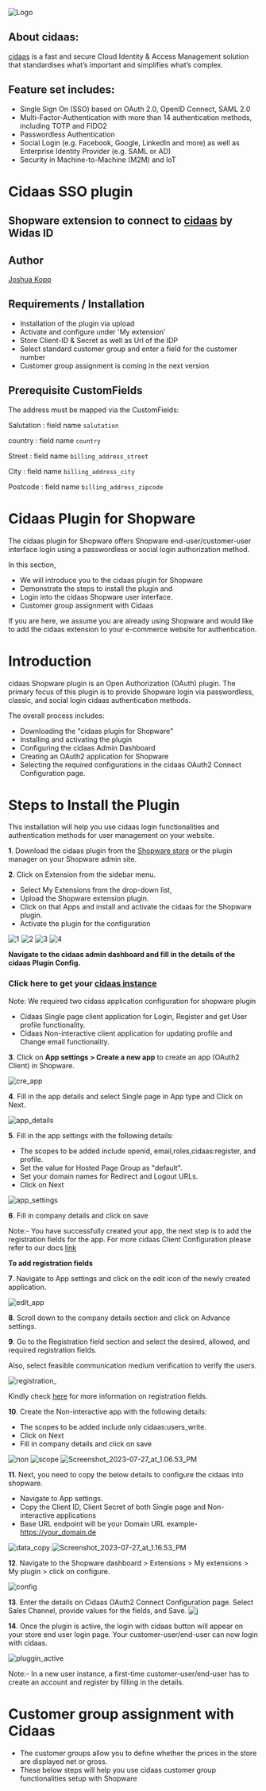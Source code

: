 ![Logo](logo.jpg)

## About cidaas:
[cidaas](https://www.cidaas.com)
 is a fast and secure Cloud Identity & Access Management solution that standardises what’s important and simplifies what’s complex.

## Feature set includes:
* Single Sign On (SSO) based on OAuth 2.0, OpenID Connect, SAML 2.0 
* Multi-Factor-Authentication with more than 14 authentication methods, including TOTP and FIDO2 
* Passwordless Authentication 
* Social Login (e.g. Facebook, Google, LinkedIn and more) as well as Enterprise Identity Provider (e.g. SAML or AD) 
* Security in Machine-to-Machine (M2M) and IoT

# Cidaas SSO plugin

## Shopware extension to connect to [cidaas](https://www.cidaas.com) by Widas ID

## Author

[Joshua Kopp](mailto:me@joshuakopp.de?subject=Shopware-Plugin-Cidaas)

## Requirements / Installation

- Installation of the plugin via upload
- Activate and configure under 'My extension'
- Store Client-ID & Secret as well as Url of the IDP
- Select standard customer group and enter a field for the customer number
- Customer group assignment is coming in the next version

## Prerequisite CustomFields

The address must be mapped via the CustomFields:

Salutation
: field name `salutation`

country
: field name `country`

Street
: field name `billing_address_street`

City
: field name `billing_address_city`

Postcode
: field name `billing_address_zipcode`


# **Cidaas Plugin for Shopware**


The cidaas plugin for Shopware offers Shopware end-user/customer-user interface login using a passwordless or social login authorization method.

In this section,

- We will introduce you to the cidaas plugin for Shopware
- Demonstrate the steps to install the plugin and
- Login into the cidaas Shopware user interface.
- Customer group assignment with Cidaas 

If you are here, we assume you are already using Shopware and would like to add the cidaas extension to your e-commerce website for authentication.

# **Introduction**

cidaas Shopware plugin is an Open Authorization (OAuth) plugin. The primary focus of this plugin is to provide Shopware login via passwordless, classic, and social login cidaas authentication methods.

The overall process includes:

- Downloading the "cidaas plugin for Shopware"
- Installing and activating the plugin
- Configuring the cidaas Admin Dashboard
- Creating an OAuth2 application for Shopware 
- Selecting the required configurations in the cidaas OAuth2 Connect Configuration page.

# **Steps to Install the Plugin**

This installation will help you use cidaas login functionalities and authentication methods for user management on your website.

**1**. Download the cidaas plugin from the [ Shopware store](https://www.cidaas.com/shopware-plugin/) or the plugin manager on your Shopware admin site.

**2**. Click on Extension from the sidebar menu.

 - Select My Extensions from the drop-down list,
 - Upload the Shopware extension plugin.
 - Click on that Apps and install and activate the cidaas for the Shopware plugin.
 - Activate the plugin for the configuration 
   
  ![1](docs/docs-images/1.png)
  ![2](2.png)
  ![3](3.png)
  ![4](4.png)


 **Navigate to the cidaas admin dashboard and fill in the details of the cidaas Plugin Config.**

  ### Click here to get your [cidaas instance](https://www.cidaas.com/pricing-packages/)

Note: We required two cidass application configuration for shopware plugin 
- Cidaas Single page client application for Login, Register and get User profile functionality.
- Cidaas Non-interactive client application for updating profile and Change email functionality. 

**3**. Click on **App settings > Create a new app** to create an app (OAuth2 Client) in Shopware.

![cre_app](uploads/a2eda6c64616d2d1eceef829f60da24a/cre_app.png)
 
**4**. Fill in the app details and select Single page in App type and Click on Next.

   ![app_details](uploads/4856fd26adb4c611941a71460c156914/app_details.png)

**5**. Fill in the app settings with the following details:
 - The scopes to be added include openid, email,roles,cidaas:register, and profile.
 - Set the value for Hosted Page Group as "default".
 - Set your domain names for Redirect and Logout URLs.
 - Click on Next
 
 ![app_settings](uploads/86b1fb7277779cd6e162ee486c0ed9c3/app_settings.png)

**6**. Fill in company details and click on save
 
Note:- You have successfully created your app, the next step is to add the registration fields for the app.
For more cidaas Client Configuration please refer to our docs [link](https://cidaas.stoplight.io/docs/cidaas-iam/branches/master/288aa0f48e2fc-app-management)

**To add registration fields**

**7**. Navigate to App settings and click on the edit icon of the newly created application.

![edit_app](uploads/13da5aabc41dfc9ddb208a22738564f6/edit_app.png)

**8**. Scroll down to the company details section and click on Advance settings.

**9**. Go to the Registration field section and select the desired, allowed, and required registration fields.

  Also, select feasible communication medium verification to verify the users.

![registration_](uploads/fc40c0588c52fec2812200d6dcce246e/registration_.png)

 Kindly check [here](https://cidaas.stoplight.io/docs/cidaas-iam/branches/master/e8ce45afc47ba-user-field-settings) for more information on registration fields.

**10**. Create the Non-interactive app with the following details:
 - The scopes to be added include only cidaas:users_write.
 - Click on Next
 - Fill in company details and click on save
 
![non](uploads/4c10c0f249eda90e82f1ca9c8d00a3a4/non.png)
![scope](uploads/ab776ae3f2521e23525e1d377377232f/scope.png)
![Screenshot_2023-07-27_at_1.06.53_PM](uploads/75f8670348107413811bf01c60b5bf70/Screenshot_2023-07-27_at_1.06.53_PM.png)

**11**. Next, you need to copy the below details to configure the cidaas into shopware.

* Navigate to App settings.
* Copy the Client ID, Client Secret of both Single page and Non-interactive applications 
* Base URL endpoint will be your Domain URL example- https://your_domain.de
 
![data_copy](uploads/b543c99e8a75b500c9730047b6136ce6/data_copy.png)
![Screenshot_2023-07-27_at_1.16.53_PM](uploads/81821833fcf73c305ae7ddbaccc3df91/Screenshot_2023-07-27_at_1.16.53_PM.png)




**12**. Navigate to the Shopware dashboard > Extensions > My extensions > My plugin > click on configure.

 ![config](uploads/e6d1ed869e32b65d3ee07acc12bbf8df/config.png)

**13**. Enter the details on Cidaas OAuth2 Connect Configuration page. Select Sales Channel, provide values for the fields, and Save.
![j](uploads/fc593951efeff30ee9d7ba270712e5fe/j.png)

**14**. Once the plugin is active, the login with cidaas button will appear on your store end user login page. Your customer-user/end-user can now login with cidaas.

![pluggin_active](uploads/f2d6ab372d43f17da899823939f160e4/pluggin_active.png)

Note:- In a new user instance, a first-time customer-user/end-user has to create an account and register by filling in the details.

# **Customer group assignment with Cidaas**
- The customer groups allow you to define whether the prices in the store are displayed net or gross.
- These below  steps will help you use cidaas customer group functionalities setup with Shopware 


